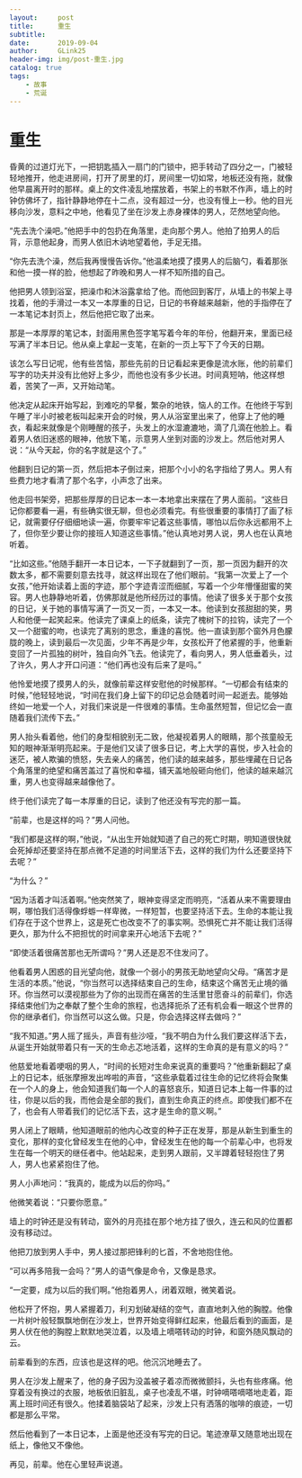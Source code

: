 ```yaml
---
layout:     post
title:      重生
subtitle:   
date:       2019-09-04
author:     GLink25
header-img: img/post-重生.jpg
catalog: true
tags:
    - 故事
    - 荒诞
---
```


# 重生

昏黄的过道灯光下，一把钥匙插入一扇门的门锁中，把手转动了四分之一，门被轻轻地推开，他走进房间，打开了房里的灯，房间里一切如常，地板还没有拖，就像他早晨离开时的那样。桌上的文件凌乱地摆放着，书架上的书默不作声，墙上的时钟仿佛坏了，指针静静地停在十二点，没有超过一分，也没有慢上一秒。他的目光移向沙发，意料之中地，他看见了坐在沙发上赤身裸体的男人，茫然地望向他。

​​“先去洗个澡吧。”他把手中的包扔在角落里，走向那个男人。他拍了拍男人的后背，示意他起身，而男人依旧木讷地望着他，手足无措。

“你先去洗个澡，然后我再慢慢告诉你。”他温柔地摸了摸男人的后脑勺，看着那张和他一摸一样的脸，他想起了昨晚和男人一样不知所措的自己。

他把男人领到浴室，把澡巾和沐浴露拿给了他。而他回到客厅，从墙上的书架上寻找着，他的手滑过一本又一本厚重的日记，日记的书脊越来越新，他的手指停在了一本笔记本封页上，然后他把它取了出来。

那是一本厚厚的笔记本，封面用黑色签字笔写着今年的年份，他翻开来，里面已经写满了半本日记。他从桌上拿起一支笔，在新的一页上写下了今天的日期。

该怎么写日记呢，他有些苦恼，那些先前的日记看起来更像是流水账，他的前辈们写字的功夫并没有比他好上多少，而他也没有多少长进。时间真短呐，他这样想着，苦笑了一声，又开始动笔。

他决定从起床开始写起，到难吃的早餐，繁杂的地铁，恼人的工作。在他终于写到午睡了半小时被老板叫起来开会的时候，男人从浴室里出来了，他穿上了他的睡衣，看起来就像是个刚睡醒的孩子，头发上的水湿漉漉地，滴了几滴在他脸上。看着男人依旧迷惑的眼神，他放下笔，示意男人坐到对面的沙发上。然后他对男人说：“从今天起，你的名字就是这个了。”

他翻到日记的第一页，然后把本子倒过来，把那个小小的名字指给了男人。男人有些费力地才看清了那个名字，小声念了出来。

他走回书架旁，把那些厚厚的日记本一本一本地拿出来摆在了男人面前。“这些日记你都要看一遍，有些确实很无聊，但也必须看完。有些很重要的事情打了画了标记，就需要仔仔细细地读一遍，你要牢牢记着这些事情，哪怕以后你永远都用不上了，但你至少要让你的接班人知道这些事情。”他认真地对男人说，男人也在认真地听着。

“比如这些。”他随手翻开一本日记本，一下子就翻到了一页，那一页因为翻开的次数太多，都不需要刻意去找寻，就这样出现在了他们眼前。“我第一次爱上了一个女孩，”他开始读着上面的字迹，那个字迹青涩而细腻，写着一个少年懵懂甜蜜的笑容。男人也静静地听着，仿佛那就是他所经历过的事情。他读了很多关于那个女孩的日记，关于她的事情写满了一页又一页，一本又一本。他读到女孩甜甜的笑，男人和他便一起笑起来。他读完了课桌上的纸条，读完了槐树下的拉钩，读完了一个又一个甜蜜的吻，也读完了离别的思念，重逢的喜悦。他一直读到那个窗外月色朦胧的晚上，读到最后一次见面，少年不再是少年，女孩松开了他紧握的手，他重新变回了一片孤独的树叶，独自向外飞去。他读完了，看向男人，男人低垂着头，过了许久，男人才开口问道：“他们再也没有后来了是吗。”

他怜爱地摸了摸男人的头，就像前辈这样安慰他的时候那样。“一切都会有结束的时候，”他轻轻地说，“时间在我们身上留下的印记总会随着时间一起逝去。能够始终如一地爱一个人，对我们来说是一件很难的事情。生命虽然短暂，但记忆会一直随着我们流传下去。”

男人抬头看着他，他们的身型相貌别无二致，他凝视着男人的眼睛，那个孩童般无知的眼神渐渐明亮起来。于是他们又读了很多日记，考上大学的喜悦，步入社会的迷茫，被人欺骗的愤怒，失去亲人的痛苦，他们读的越来越多，那些埋藏在日记各个角落里的绝望和痛苦盖过了喜悦和幸福，铺天盖地般砸向他们，他读的越来越沉重，男人也变得越来越像他了。

终于他们读完了每一本厚重的日记，读到了他还没有写完的那一篇。

“前辈，也是这样的吗？”男人问他。

“我们都是这样的啊，”他说，“从出生开始就知道了自己的死亡时期，明知道很快就会死掉却还要坚持在那点微不足道的时间里活下去，这样的我们为什么还要坚持下去呢？”

“为什么？”

“因为活着才叫活着啊。”他突然笑了，眼神变得坚定而明亮，“活着从来不需要理由啊，哪怕我们活得像蜉蝣一样卑微，一样短暂，也要坚持活下去。生命的本能让我们存在于这个世界上，这是死亡也改变不了的事实啊。恐惧死亡并不能让我们活得更久，那为什么不把担忧的时间拿来开心地活下去呢？”

“即使活着很痛苦那也无所谓吗？”男人还是忍不住发问了。

他看着男人困惑的目光望向他，就像一个弱小的男孩无助地望向父母。“痛苦才是生活的本质。”他说，“你当然可以选择结束自己的生命，结束这个痛苦无止境的循环。你当然可以漠视那些为了你的出现而在痛苦的生活里甘愿奋斗的前辈们，你选择结束他们为之奉献了整个生命的旅程，也选择扼杀了还有机会看一眼这个世界的你的继承者们，你当然可以这么做。只是，你会选择这样去做吗？”

“我不知道。”男人摇了摇头，声音有些沙哑，“我不明白为什么我们要这样活下去，从诞生开始就带着只有一天的生命忐忑地活着，这样的生命真的是有意义的吗？”

他慈爱地看着哽咽的男人，“时间的长短对生命来说真的重要吗？”他重新翻起了桌上的日记本，纸张摩擦发出哗啦的声音，“这些承载着过往生命的记忆终将会聚集在一个人的身上，他会知道我们每一个人的喜怒哀乐，知道日记本上每一件事的过往，你是以后的我，而他会是全部的我们，直到生命真正的终点。即使我们都不在了，也会有人带着我们的记忆活下去，这才是生命的意义啊。”

男人闭上了眼睛，他知道眼前的他内心改变的种子正在发芽，那是从新生到重生的变化，那样的变化曾经发生在他的心中，曾经发生在他的每一个前辈心中，也将发生在每一个明天的继任者中。他站起来，走到男人跟前，又半蹲着轻轻抱住了男人，男人也紧紧抱住了他。

男人小声地问：“我真的，能成为以后的你吗。”

他微笑着说：“只要你愿意。”


墙上的时钟还是没有转动，窗外的月亮挂在那个地方挂了很久，连云和风的位置都没有移动过。

他把刀放到男人手中，男人接过那把锋利的匕首，不舍地抱住他。

“可以再多陪我一会吗？”男人的语气像是命令，又像是恳求。

“一定要，成为以后的我们啊。”他抱着男人，闭着双眼，微笑着说。

他松开了怀抱，男人紧握着刀，利刃划破凝结的空气，直直地刺入他的胸膛。他像一片树叶般轻飘飘地倒在沙发上，世界开始变得鲜红起来，他最后看到的画面，是男人伏在他的胸膛上默默地哭泣着，以及墙上嘀嗒转动的时钟，和窗外随风飘动的云。

前辈看到的东西，应该也是这样的吧。他沉沉地睡去了。



男人在沙发上醒来了，他的身子因为没盖被子着凉而微微颤抖，头也有些疼痛。他穿着没有换过的衣服，地板依旧脏乱，桌子也凌乱不堪，时钟嘀嗒嘀嗒地走着，距离上班时间还有很久。他揉着脑袋站了起来，沙发上只有洒落的咖啡的痕迹，一切都是那么平常。

然后他看到了一本日记本，上面是他还没有写完的日记。笔迹潦草又随意地出现在纸上，像他又不像他。

再见，前辈。他在心里轻声说道。 
